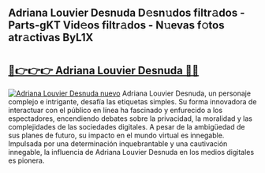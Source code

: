 ## Adriana Louvier Desnuda D𝚎sn𝚞dos filtr𝚊dos - Parts-gKT Vid𝚎os filtr𝚊dos - N𝚞evas f𝚘tos atr𝚊ctivas ByL1X

# <h2><a href="http://mbc0pf.tromn.icu/?c=Adriana+Louvier+Desnuda">🔗👉👉👉 Adriana Louvier Desnuda 🔗🔗</a></h2>

[![Adriana Louvier Desnuda nuevo](https://i.imgur.com/pEAQMta.gif)](http://mbc0pf.tromn.icu/?c=Adriana+Louvier+Desnuda)
Adriana Louvier Desnuda, un personaje complejo e intrigante, desafía las etiquetas simples. Su forma innovadora de interactuar con el público en línea ha fascinado y enfurecido a los espectadores, encendiendo debates sobre la privacidad, la moralidad y las complejidades de las sociedades digitales. A pesar de la ambigüedad de sus planes de futuro, su impacto en el mundo virtual es innegable. Impulsada por una determinación inquebrantable y una cautivación innegable, la influencia de Adriana Louvier Desnuda en los medios digitales es pionera.
